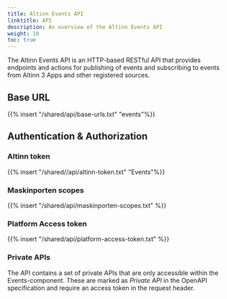 ```yaml
---
title: Altinn Events API
linktitle: API
description: An overview of the Altinn Events API
weight: 10
toc: true
---
```


The Altinn Events API is an HTTP-based RESTful API that provides endpoints and actions for publishing of events and subscribing to events from Altinn 3 Apps and other registered sources.

## Base URL

{{% insert "/shared/api/base-urls.txt" "events"%}}

## Authentication & Authorization

### Altinn token

{{% insert "/shared//api/altinn-token.txt" "Events"%}}

### Maskinporten scopes

{{% insert "/shared/api/maskinporten-scopes.txt" %}}

### Platform Access token

{{% insert "/shared/api/platform-access-token.txt" %}}

### Private APIs

The API contains a set of private APIs that are only accessible within the Events-component.
These are marked as _Private API_ in the OpenAPI specification and require an access token in the request header.
